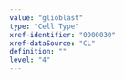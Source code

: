 ```yaml
---
value: "glioblast"
type: "Cell Type"
xref-identifier: "0000030"
xref-dataSource: "CL"
definition: ""
level: "4"
---
```


